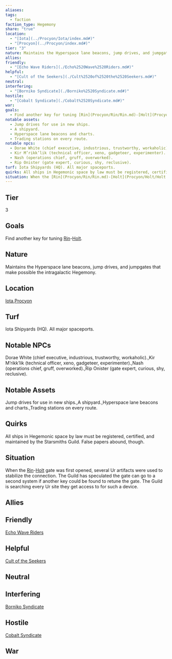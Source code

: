 ```yaml
---
aliases: 
tags:
  - faction
faction_type: Hegemony
share: "true"
location:
  - "[Iota](../Procyon/Iota/index.md#)"
  - "[Procyon](../Procyon/index.md#)"
tier: "3"
nature: Maintains the Hyperspace lane beacons, jump drives, and jumpgates that make possible the intragalactic Hegemony.
allies: 
friendly:
  - "[Echo Wave Riders](./Echo%2520Wave%2520Riders.md#)"
helpful:
  - "[Cult of the Seekers](./Cult%2520of%2520the%2520Seekers.md#)"
neutral: 
interfering:
  - "[Borniko Syndicate](./Borniko%2520Syndicate.md#)"
hostile:
  - "[Cobalt Syndicate](./Cobalt%2520Syndicate.md#)"
war: 
goals:
  - Find another key for tuning [Rin](Procyon/Rin/Rin.md)-[Holt](Procyon/Holt/Holt.md).
notable assets:
  - Jump drives for use in new ships.
  - A shipyard.
  - Hyperspace lane beacons and charts.
  - Trading stations on every route.
notable npcs:
  - Dorae White (chief executive, industrious, trustworthy, workaholic).
  - Kir M’rikk’lik (technical officer, xeno, gadgeteer, experimenter).
  - Nash (operations chief, gruff, overworked).
  - Rip Onister (gate expert, curious, shy, reclusive).
turf: Iota Shipyards (HQ). All major spaceports.
quirks: All ships in Hegemonic space by law must be registered, certified, and maintained by the Starsmiths Guild. False papers abound, though.
situation: When the [Rin](Procyon/Rin/Rin.md)-[Holt](Procyon/Holt/Holt.md) gate was first opened, several Ur artifacts were used to stabilize the connection. The Guild has speculated the gate can go to a second system if another key could be found to retune the gate. The Guild is searching every Ur site they get access to for such a device.
---
```

## Tier

3

## Goals

Find another key for tuning [Rin](Procyon/Rin/Rin.md)-[Holt](Procyon/Holt/Holt.md).

## Nature

Maintains the Hyperspace lane beacons, jump drives, and jumpgates that make possible the intragalactic Hegemony.

## Location

[Iota](../Procyon/Iota/index.md.md#),[Procyon](../Procyon/index.md.md#)

## Turf

Iota Shipyards (HQ). All major spaceports.

## Notable NPCs

Dorae White (chief executive, industrious, trustworthy, workaholic).,Kir M’rikk’lik (technical officer, xeno, gadgeteer, experimenter).,Nash (operations chief, gruff, overworked).,Rip Onister (gate expert, curious, shy, reclusive).

## Notable Assets

Jump drives for use in new ships.,A shipyard.,Hyperspace lane beacons and charts.,Trading stations on every route.

## Quirks

All ships in Hegemonic space by law must be registered, certified, and maintained by the Starsmiths Guild. False papers abound, though.

## Situation

When the [Rin](Procyon/Rin/Rin.md)-[Holt](Procyon/Holt/Holt.md) gate was first opened, several Ur artifacts were used to stabilize the connection. The Guild has speculated the gate can go to a second system if another key could be found to retune the gate. The Guild is searching every Ur site they get access to for such a device.

## Allies



## Friendly 

[Echo Wave Riders](./Echo%2520Wave%2520Riders.md.md#)

## Helpful 

[Cult of the Seekers](./Cult%2520of%2520the%2520Seekers.md.md#)

## Neutral 



## Interfering

[Borniko Syndicate](./Borniko%2520Syndicate.md.md#)

## Hostile

[Cobalt Syndicate](./Cobalt%2520Syndicate.md.md#)

## War


